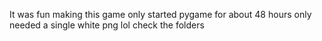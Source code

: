 It was fun making this game
only started pygame for about 48 hours
only needed a single white png lol
check the folders

